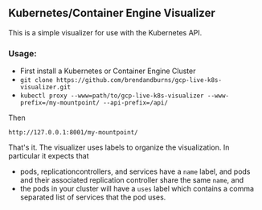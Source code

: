 ## Kubernetes/Container Engine Visualizer

This is a simple visualizer for use with the Kubernetes API.

### Usage:
   * First install a Kubernetes or Container Engine Cluster
   * ```git clone https://github.com/brendandburns/gcp-live-k8s-visualizer.git```
   * ```kubectl proxy --www=path/to/gcp-live-k8s-visualizer --www-prefix=/my-mountpoint/ --api-prefix=/api/```

Then

    http://127.0.0.1:8001/my-mountpoint/

That's it.  The visualizer uses labels to organize the visualization.  In particular it expects that

   * pods, replicationcontrollers, and services have a ```name``` label, and pods and their associated replication controller share the same ```name```, and
   * the pods in your cluster will have a ```uses``` label which contains a comma separated list of services that the pod uses.
